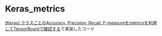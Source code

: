 # Keras_metrics

[[Keras] クラスごとのAccuracy, Precision, Recall, F-measureをmetricsを利用してTensorBoardで確認する](https://qiita.com/shiita0903/items/838d50598cc28766f84e)で実装したコード
